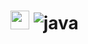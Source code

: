 <h1><img src="https://emojis.slackmojis.com/emojis/images/1531849430/4246/blob-sunglasses.gif?1531849430" width="30"/> <img alt="java" src="https://img.shields.io/badge/Java-007396?style=for-the-bagde&logo=Java&logoColor=white" /> </h1>
  
